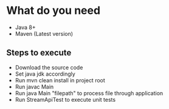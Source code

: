 # What do you need
 - Java 8+
 - Maven (Latest version)

## Steps to execute
  - Download the source code
  - Set java jdk accordingly
  - Run mvn clean install in project root
  - Run javac Main
  - Run java Main "filepath" to process file through application
  - Run StreamApiTest to execute unit tests
